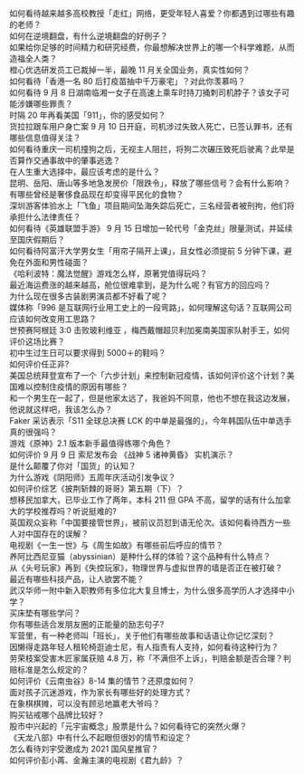 如何看待越来越多高校教授「走红」网络，更受年轻人喜爱？你都遇到过哪些有趣的老师？  
如何在逆境翻盘，有什么逆境翻盘的好例子？  
如果给你足够的时间精力和研究经费，你最想解决世界上的哪一个科学难题，从而造福全人类？  
橙心优选研发员工已裁掉一半，最晚 11 月关全国业务，真实性如何？  
如何看待「香港一名 80 后打疫苗抽中千万豪宅」？对此你羡慕吗？  
如何看待 9 月 8 日湖南临湘一女子在高速上乘车时持刀捅刺司机脖子？该女子可能涉嫌哪些罪责？  
时隔 20 年再看美国「911」，你的感受如何？  
货拉拉跟车用户身亡案 9 月 10 日开庭，司机涉过失致人死亡，已签认罪书，还有哪些信息值得关注？  
如何看待重庆一司机撞狗之后，无视主人阻拦，将狗二次碾压致死后驶离？此举是否算作交通事故中的肇事逃逸？  
在人生重大选择中，最应该考虑的是什么？  
昆明、岳阳、唐山等多地急发房价「限跌令」，释放了哪些信号？会有什么影响？  
有哪些曾经是奢侈食品现在却变得平民化的食物？  
深圳游客体验水上「飞鱼」项目期间坠海失踪后死亡，三名经营者被刑拘，他们将承担什么法律责任？  
如何看待《英雄联盟手游》 9 月 15 日增加一轮代号「金克丝」限量测试，并延续至国庆假期后？  
如何看待阿富汗大学男女生「用帘子隔开上课」，且女性必须提前 5 分钟下课，避免在外面和男性碰面？  
《哈利波特：魔法觉醒》游戏怎么样，原著党值得玩吗？  
最近海运费涨的越来越高，舱位很难拿到，是为什么呢？有官方的回应吗？  
为什么现在很多古装剧男演员都不好看了呢？  
媒体称「996 是互联网行业用工史上的一段弯路」，如何理解这句话？互联网公司应该如何改变用工思路？  
世预赛阿根廷 3:0 击败玻利维亚 ，梅西戴帽超贝利加冕南美国家队射手王，如何评价这场比赛？  
初中生过生日可以要求得到 5000＋的鞋吗？  
如何评价任正非?  
美国总统拜登宣布了一个「六步计划」来控制新冠疫情，该如何评价这个计划？美国难以控制住疫情的原因有哪些？  
和一个男生在一起了，但是他家太远了，我爸妈不同意，他也不想在我这边发展，他说就这样吧，我该怎么办？  
Faker 采访表示「S11 全球总决赛 LCK 的中单是最强的」，今年韩国队伍中单选手真的很强吗？  
游戏《原神》2.1 版本新手最值得练哪个角色？  
如何评价 9 月 9 日 索尼发布会 《战神 5 诸神黄昏》 实机演示？  
是什么颠覆了你对「国货」的认知？  
为什么游戏《阴阳师》五周年庆活动引发争议？  
如何评价综艺《披荆斩棘的哥哥》第五期（下）？  
想移民加拿大，已毕业工作了两年，本科 211 但 GPA 不高，留学的话有什么加拿大的学校推荐吗？听说挺难的?  
英国观众妄称「中国要接管世界」，被前议员怼到语无伦次。该如何看待西方一些人对中国存在的误解？  
电视剧《一生一世》与《周生如故》有哪些前后呼应的情节？  
养阿比西尼亚猫（abyssinian）是种什么样的体验？这个品种有什么特点？  
从《头号玩家》再到《失控玩家》，物理世界与虚拟世界的墙是否正在被打破？  
最近有哪些科技产品，让人欲罢不能？  
武汉华师一附中新入职教师有多位北大复旦博士，为什么很多高学历人才选择中小学？  
买床垫有哪些学问？  
你有哪些适合发朋友圈的正能量的励志句子?  
军营里，有一种老师叫「班长」，关于他们有哪些故事和话语让你记忆深刻？  
因懒得走路年轻人租轮椅逛迪士尼，有人指责有人支持，如何看待这种行为？  
劳荣枝案受害木匠家属获赔 4.8 万，称「不满但不上诉」，判赔金额是否合理？判赔标准是怎么规定的？  
如何评价《云南虫谷》8-14 集的情节？还原度如何？  
面对孩子沉迷游戏，作为家长有哪些好的处理方式？  
在象棋棋摊，可以没有顾忌地赢老大爷吗？  
购买钻戒哪个品牌比较好？  
股市中兴起的「元宇宙概念」股票是什么？如何看待它的突然火爆？  
《天龙八部》中有什么不起眼但很妙的情节和设定？  
怎么看待刘宇受邀成为 2021 国风星推官？  
如何评价彭小苒、金瀚主演的电视剧《君九龄》？  
